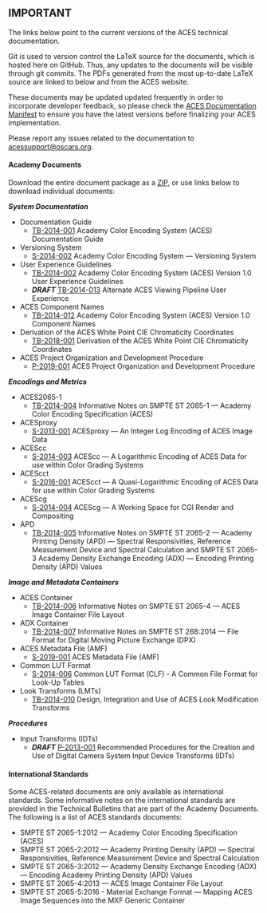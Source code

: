 ## IMPORTANT ##

The links below point to the current versions of the ACES technical documentation. 

Git is used to version control the LaTeX source for the documents, which is hosted here on GitHub. Thus, any updates to the documents will be visible through git commits. The PDFs generated from the most up-to-date LaTeX source are linked to below and from the ACES website.

These documents may be updated updated frequently in order to incorporate developer feedback, so please check the [ACES Documentation Manifest](http://j.mp/docsmanifest) to ensure you have the latest versions before finalizing your ACES implementation.

Please report any issues related to the documentation to acessupport@oscars.org.

#### Academy Documents ####

Download the entire document package as a [ZIP](http://j.mp/ACES-docs), or use links below to download individual documents:

_**System Documentation**_

* Documentation Guide
	* [TB-2014-001](http://j.mp/TB-2014-001) Academy Color Encoding System (ACES) Documentation Guide
* Versioning System
	* [S-2014-002](http://j.mp/S-2014-002) Academy Color Encoding System — Versioning System
* User Experience Guidelines
	* [TB-2014-002](http://j.mp/TB-2014-002) Academy Color Encoding System (ACES) Version 1.0 User Experience Guidelines
	* _**DRAFT**_ [TB-2014-013](http://j.mp/TB-2014-013) Alternate ACES Viewing Pipeline User Experience
* ACES Component Names
	* [TB-2014-012](http://j.mp/TB-2014-012) Academy Color Encoding System (ACES) Version 1.0 Component Names
* Derivation of the ACES White Point CIE Chromaticity Coordinates
	* [TB-2018-001](http://j.mp/TB-2018-001) Derivation of the ACES White Point CIE Chromaticity Coordinates
* ACES Project Organization and Development Procedure
	* [P-2019-001](https://aces.mp/P_2019-001) ACES Project Organization and Development Procedure

_**Encodings and Metrics**_

* ACES2065-1
	* [TB-2014-004](http://j.mp/TB-2014-004) Informative Notes on SMPTE ST 2065-1 — Academy Color Encoding Specification (ACES)
* ACESproxy
	* [S-2013-001](http://j.mp/S-2013-001) ACESproxy — An Integer Log Encoding of ACES Image Data
* ACEScc
	* [S-2014-003](http://j.mp/S-2014-003) ACEScc — A Logarithmic Encoding of ACES Data for use within Color Grading Systems
* ACEScct
	* [S-2016-001](http://j.mp/S-2016-001) ACEScct — A Quasi-Logarithmic Encoding of ACES Data for use within Color Grading Systems
* ACEScg
	* [S-2014-004](http://j.mp/S-2014-004) ACEScg — A Working Space for CGI Render and Compositing
* APD
	* [TB-2014-005](http://j.mp/TB-2014-005) Informative Notes on SMPTE ST 2065-2 — Academy Printing Density (APD) — Spectral Responsivities, Reference Measurement Device and Spectral Calculation and SMPTE ST 2065-3 Academy Density Exchange Encoding (ADX) — Encoding Printing Density (APD) Values

_**Image and Metadata Containers**_

* ACES Container
	* [TB-2014-006](http://j.mp/TB-2014-006) Informative Notes on SMPTE ST 2065-4 — ACES Image Container File Layout
* ADX Container 
	* [TB-2014-007](http://j.mp/TB-2014-007) Informative Notes on SMPTE ST 268:2014 — File Format for Digital Moving Picture Exchange (DPX)
* ACES Metadata File (AMF)
	* [S-2019-001](https://aces.mp/S-2019-001) ACES Metadata File (AMF)
* Common LUT Format
	* [S-2014-006](http://j.mp/S-2014-006) Common LUT Format (CLF) - A Common File Format for Look-Up Tables 
* Look Transforms (LMTs)
	* [TB-2014-010](http://j.mp/TB-2014-010) Design, Integration and Use of ACES Look Modification Transforms

_**Procedures**_

* Input Transforms (IDTs)
	* _**DRAFT**_ [P-2013-001](http://j.mp/P-2013-001) Recommended Procedures for the Creation and Use of Digital Camera System Input Device Transforms (IDTs)

#### International Standards ####

Some ACES-related documents are only available as international standards. Some informative notes on the international standards are provided in the Technical Bulletins that are part of the Academy Documents. The following is a list of ACES standards documents:

* SMPTE ST 2065-1:2012 — Academy Color Encoding Specification (ACES)
* SMPTE ST 2065-2:2012 — Academy Printing Density (APD) — Spectral Responsivities, Reference Measurement Device and Spectral Calculation 
* SMPTE ST 2065-3:2012 — Academy Density Exchange Encoding (ADX) — Encoding Academy Printing Density (APD) Values
* SMPTE ST 2065-4:2013 — ACES Image Container File Layout
* SMPTE ST 2065-5:2016 - Material Exchange Format — Mapping ACES Image Sequences into the MXF Generic Container


